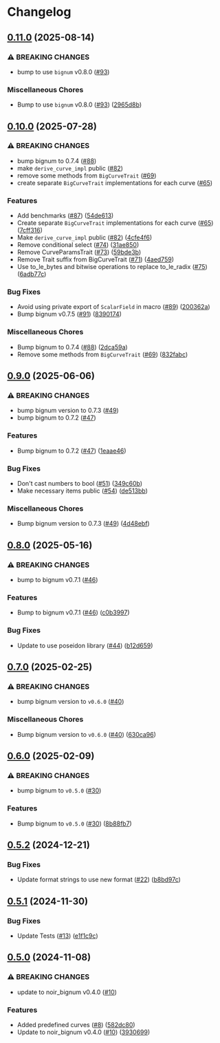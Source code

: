 # Changelog

## [0.11.0](https://github.com/noir-lang/noir_bigcurve/compare/v0.10.0...v0.11.0) (2025-08-14)


### ⚠ BREAKING CHANGES

* bump to use `bignum` v0.8.0 ([#93](https://github.com/noir-lang/noir_bigcurve/issues/93))

### Miscellaneous Chores

* Bump to use `bignum` v0.8.0 ([#93](https://github.com/noir-lang/noir_bigcurve/issues/93)) ([2965d8b](https://github.com/noir-lang/noir_bigcurve/commit/2965d8b9e3d7ed30fb91747dbb4f57ee39b385d0))

## [0.10.0](https://github.com/noir-lang/noir_bigcurve/compare/v0.9.0...v0.10.0) (2025-07-28)


### ⚠ BREAKING CHANGES

* bump bignum to 0.7.4 ([#88](https://github.com/noir-lang/noir_bigcurve/issues/88))
* make `derive_curve_impl` public ([#82](https://github.com/noir-lang/noir_bigcurve/issues/82))
* remove some methods from `BigCurveTrait` ([#69](https://github.com/noir-lang/noir_bigcurve/issues/69))
* create separate `BigCurveTrait` implementations for each curve ([#65](https://github.com/noir-lang/noir_bigcurve/issues/65))

### Features

* Add benchmarks ([#87](https://github.com/noir-lang/noir_bigcurve/issues/87)) ([54de613](https://github.com/noir-lang/noir_bigcurve/commit/54de613621018cd5e775b8a899c7e40013cda3f7))
* Create separate `BigCurveTrait` implementations for each curve ([#65](https://github.com/noir-lang/noir_bigcurve/issues/65)) ([7cff316](https://github.com/noir-lang/noir_bigcurve/commit/7cff31643c621e272ffe93a54beda8f5cc105f43))
* Make `derive_curve_impl` public ([#82](https://github.com/noir-lang/noir_bigcurve/issues/82)) ([4cfe4f6](https://github.com/noir-lang/noir_bigcurve/commit/4cfe4f6a69aee11775a33fc21d61487e8cdb5cc8))
* Remove conditional select ([#74](https://github.com/noir-lang/noir_bigcurve/issues/74)) ([31ae850](https://github.com/noir-lang/noir_bigcurve/commit/31ae8508547eed12ecc2a614d7cdbcb147458072))
* Remove CurveParamsTrait ([#73](https://github.com/noir-lang/noir_bigcurve/issues/73)) ([59bde3b](https://github.com/noir-lang/noir_bigcurve/commit/59bde3b603c859920f9d99b20bc44793a52d49cb))
* Remove Trait suffix from BigCurveTrait ([#71](https://github.com/noir-lang/noir_bigcurve/issues/71)) ([4aed759](https://github.com/noir-lang/noir_bigcurve/commit/4aed759b843815af915d91bb2252bed6debdae9c))
* Use to_le_bytes and bitwise operations to replace to_le_radix ([#75](https://github.com/noir-lang/noir_bigcurve/issues/75)) ([6adb77c](https://github.com/noir-lang/noir_bigcurve/commit/6adb77cdd13805f0b3d1fff6b4747fbdfa2dde75))


### Bug Fixes

* Avoid using private export of `ScalarField` in macro ([#89](https://github.com/noir-lang/noir_bigcurve/issues/89)) ([200362a](https://github.com/noir-lang/noir_bigcurve/commit/200362a8679758e0c634fdd3b3b8b9af9bb02a07))
* Bump bignum v0.7.5 ([#91](https://github.com/noir-lang/noir_bigcurve/issues/91)) ([8390174](https://github.com/noir-lang/noir_bigcurve/commit/83901749ee0c9073bef2c03f4eaa31580dda7e6f))


### Miscellaneous Chores

* Bump bignum to 0.7.4 ([#88](https://github.com/noir-lang/noir_bigcurve/issues/88)) ([2dca59a](https://github.com/noir-lang/noir_bigcurve/commit/2dca59a57aa13c5f4f796564d077106cbf9d3c9a))
* Remove some methods from `BigCurveTrait` ([#69](https://github.com/noir-lang/noir_bigcurve/issues/69)) ([832fabc](https://github.com/noir-lang/noir_bigcurve/commit/832fabc210cafcdbbb1e0fa4dc4327f1bf0aaf99))

## [0.9.0](https://github.com/noir-lang/noir_bigcurve/compare/v0.8.0...v0.9.0) (2025-06-06)


### ⚠ BREAKING CHANGES

* bump bignum version to 0.7.3 ([#49](https://github.com/noir-lang/noir_bigcurve/issues/49))
* bump bignum to 0.7.2 ([#47](https://github.com/noir-lang/noir_bigcurve/issues/47))

### Features

* Bump bignum to 0.7.2 ([#47](https://github.com/noir-lang/noir_bigcurve/issues/47)) ([1eaae46](https://github.com/noir-lang/noir_bigcurve/commit/1eaae46ca270a340f57399232e3710730632c03e))


### Bug Fixes

* Don't cast numbers to bool ([#51](https://github.com/noir-lang/noir_bigcurve/issues/51)) ([349c60b](https://github.com/noir-lang/noir_bigcurve/commit/349c60b77b7f769af73271036f2dd27eae78ae36))
* Make necessary items public ([#54](https://github.com/noir-lang/noir_bigcurve/issues/54)) ([de513bb](https://github.com/noir-lang/noir_bigcurve/commit/de513bbb2ebc6158d565b49b6f127a95fda7388c))


### Miscellaneous Chores

* Bump bignum version to 0.7.3 ([#49](https://github.com/noir-lang/noir_bigcurve/issues/49)) ([4d48ebf](https://github.com/noir-lang/noir_bigcurve/commit/4d48ebfb36c4681463eb67dbae807ecab413a094))

## [0.8.0](https://github.com/noir-lang/noir_bigcurve/compare/v0.7.0...v0.8.0) (2025-05-16)


### ⚠ BREAKING CHANGES

* bump to bignum v0.7.1 ([#46](https://github.com/noir-lang/noir_bigcurve/issues/46))

### Features

* Bump to bignum v0.7.1 ([#46](https://github.com/noir-lang/noir_bigcurve/issues/46)) ([c0b3997](https://github.com/noir-lang/noir_bigcurve/commit/c0b3997f986a0724fa14cfe4645c376a8e84a243))


### Bug Fixes

* Update to use poseidon library ([#44](https://github.com/noir-lang/noir_bigcurve/issues/44)) ([b12d659](https://github.com/noir-lang/noir_bigcurve/commit/b12d6594c650f08829463251c6c0064dc9a955c6))

## [0.7.0](https://github.com/noir-lang/noir_bigcurve/compare/v0.6.0...v0.7.0) (2025-02-25)


### ⚠ BREAKING CHANGES

* bump bignum version to `v0.6.0` ([#40](https://github.com/noir-lang/noir_bigcurve/issues/40))

### Miscellaneous Chores

* Bump bignum version to `v0.6.0` ([#40](https://github.com/noir-lang/noir_bigcurve/issues/40)) ([630ca96](https://github.com/noir-lang/noir_bigcurve/commit/630ca96be2eaf2ace1e087cf5bd251b86d2800bc))

## [0.6.0](https://github.com/noir-lang/noir_bigcurve/compare/v0.5.2...v0.6.0) (2025-02-09)


### ⚠ BREAKING CHANGES

* bump bignum to `v0.5.0` ([#30](https://github.com/noir-lang/noir_bigcurve/issues/30))

### Features

* Bump bignum to `v0.5.0` ([#30](https://github.com/noir-lang/noir_bigcurve/issues/30)) ([8b88fb7](https://github.com/noir-lang/noir_bigcurve/commit/8b88fb7bc2092ca51fedcddd31ee225d6ea971a8))

## [0.5.2](https://github.com/noir-lang/noir_bigcurve/compare/v0.5.1...v0.5.2) (2024-12-21)


### Bug Fixes

* Update format strings to use new format ([#22](https://github.com/noir-lang/noir_bigcurve/issues/22)) ([b8bd97c](https://github.com/noir-lang/noir_bigcurve/commit/b8bd97c7510e9ea7303c8e8c16719dbb42374596))

## [0.5.1](https://github.com/noir-lang/noir_bigcurve/compare/v0.5.0...v0.5.1) (2024-11-30)


### Bug Fixes

* Update Tests ([#13](https://github.com/noir-lang/noir_bigcurve/issues/13)) ([e1f1c9c](https://github.com/noir-lang/noir_bigcurve/commit/e1f1c9c985c29213b17d965266e4f30a67b59766))

## [0.5.0](https://github.com/noir-lang/noir_bigcurve/compare/v0.3.1...v0.5.0) (2024-11-08)


### ⚠ BREAKING CHANGES

* update to noir_bignum v0.4.0 ([#10](https://github.com/noir-lang/noir_bigcurve/issues/10))

### Features

* Added predefined curves ([#8](https://github.com/noir-lang/noir_bigcurve/issues/8)) ([582dc80](https://github.com/noir-lang/noir_bigcurve/commit/582dc808886d146d40aee334bbc200ee858ad747))
* Update to noir_bignum v0.4.0 ([#10](https://github.com/noir-lang/noir_bigcurve/issues/10)) ([3930699](https://github.com/noir-lang/noir_bigcurve/commit/3930699251c55ebc45881536723a44faa3fd15ed))
